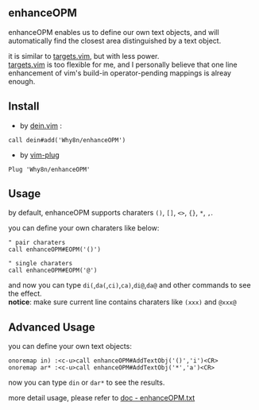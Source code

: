 ## enhanceOPM
enhanceOPM enables us to define our own text objects, and will automatically find the closest area distinguished by a text object.

it is similar to [targets.vim], but with less power. \
[targets.vim] is too flexible for me, and I personally believe that one line enhancement of vim's build-in operator-pending mappings is alreay enough.

## Install
- by [dein.vim] :
```vim
call dein#add('Why8n/enhanceOPM')
```

- by [vim-plug]
```vim
Plug 'Why8n/enhanceOPM'
```

## Usage
by default, enhanceOPM supports charaters `()`, `[]`, `<>`, `{}`, `*`, `,`.

you can define your own charaters like below:
```vim
" pair charaters
call enhanceOPM#EOPM('()')

" single charaters
call enhanceOPM#EOPM('@')
```
and now you can type `di(`,`da(`,`ci)`,`ca)`,`di@`,`da@` and other commands to see the effect. \
**notice**: make sure current line contains charaters like `(xxx)` and `@xxx@`

## Advanced Usage
you can define your own text objects:
```vim
onoremap in) :<c-u>call enhanceOPM#AddTextObj('()','i')<CR>
onoremap ar* :<c-u>call enhanceOPM#AddTextObj('*','a')<CR>
```
now you can type `din` or `dar*` to see the results.

more detail usage, please refer to [doc - enhanceOPM.txt][enhanceOPM.txt]



[targets.vim]:https://github.com/wellle/targets.vim

[dein.vim]:https://github.com/Shougo/dein.vim

[vim-plug]:https://github.com/junegunn/vim-plug

[enhanceOPM.txt]:https://github.com/Why8n/enhanceOPM/blob/main/doc/enhanceOPM.txt
